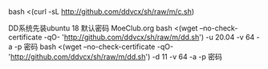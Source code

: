 bash <(curl -sL http://github.com/ddvcx/sh/raw/m/c.sh)

DD系统先装ubuntu 18 默认密码 MoeClub.org
bash <(wget –no-check-certificate -qO- 'http://github.com/ddvcx/sh/raw/m/dd.sh') -u 20.04 -v 64 -a -p 密码
bash <(wget –no-check-certificate -qO- 'http://github.com/ddvcx/sh/raw/m/dd.sh') -d 11 -v 64 -a -p 密码
